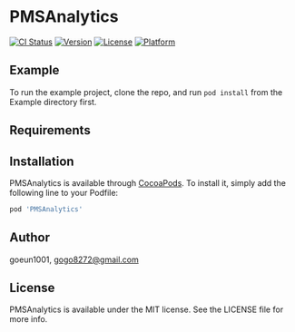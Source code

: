 # PMSAnalytics

[![CI Status](https://img.shields.io/travis/goeun1001/PMSAnalytics.svg?style=flat)](https://travis-ci.org/goeun1001/PMSAnalytics)
[![Version](https://img.shields.io/cocoapods/v/PMSAnalytics.svg?style=flat)](https://cocoapods.org/pods/PMSAnalytics)
[![License](https://img.shields.io/cocoapods/l/PMSAnalytics.svg?style=flat)](https://cocoapods.org/pods/PMSAnalytics)
[![Platform](https://img.shields.io/cocoapods/p/PMSAnalytics.svg?style=flat)](https://cocoapods.org/pods/PMSAnalytics)

## Example

To run the example project, clone the repo, and run `pod install` from the Example directory first.

## Requirements

## Installation

PMSAnalytics is available through [CocoaPods](https://cocoapods.org). To install
it, simply add the following line to your Podfile:

```ruby
pod 'PMSAnalytics'
```

## Author

goeun1001, gogo8272@gmail.com

## License

PMSAnalytics is available under the MIT license. See the LICENSE file for more info.
